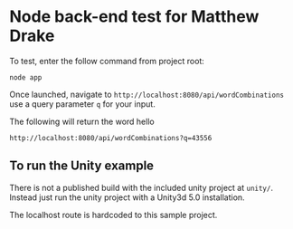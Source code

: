 # Node back-end test for Matthew Drake

To test, enter the follow command from project root:

    node app

Once launched, navigate to `http://localhost:8080/api/wordCombinations` use a query parameter `q` for your input.

The following will return the word hello

    http://localhost:8080/api/wordCombinations?q=43556

## To run the Unity example

There is not a published build with the included unity project at `unity/`. Instead just run the unity project with a Unity3d 5.0 installation.

The localhost route is hardcoded to this sample project.
